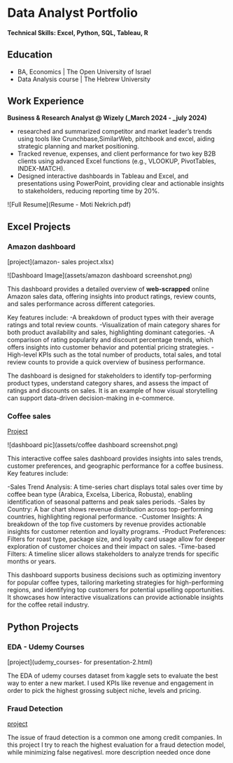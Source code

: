 # Data Analyst Portfolio


#### Technical Skills: Excel, Python, SQL, Tableau, R

## Education
- BA, Economics | The Open University of Israel 								       		
- Data Analysis course	| The Hebrew University  			        		

## Work Experience
**Business & Research Analyst @ Wizely (_March 2024 - _july 2024)**
- researched and summarized competitor and market leader’s trends using tools like Crunchbase,SimilarWeb, pitchbook and excel, aiding strategic planning and market positioning.
- Tracked revenue, expenses, and client performance for two key B2B clients using advanced Excel functions (e.g., VLOOKUP, PivotTables, INDEX-MATCH).
- Designed interactive dashboards in Tableau and Excel, and presentations using PowerPoint, providing clear and actionable insights to stakeholders, reducing reporting time by 20%.

![Full Resume](Resume - Moti Nekrich.pdf) 

## Excel Projects
### Amazon dashboard
[project](amazon- sales project.xlsx)

![Dashboard Image](assets/amazon dashboard screenshot.png) 

This dashboard provides a detailed overview of **web-scrapped** online Amazon sales data, offering insights into product ratings, review counts, and sales performance across different categories.

 Key features include:
-A breakdown of product types with their average ratings and total review counts.
-Visualization of main category shares for both product availability and sales, highlighting dominant categories.
-A comparison of rating popularity and discount percentage trends, which offers insights into customer behavior and potential pricing strategies.
-High-level KPIs such as the total number of products, total sales, and total review counts to provide a quick overview of business performance.

The dashboard is designed for stakeholders to identify top-performing product types, understand category shares, and assess the impact of ratings and discounts on sales. It is an example of how visual storytelling can support data-driven decision-making in e-commerce.

### Coffee sales
[Project](coffeeOrdersProject.xlsx)

![dashboard pic](assets/coffee dashboard screenshot.png) 

This interactive coffee sales dashboard provides insights into sales trends, customer preferences, and geographic performance for a coffee business. Key features include:

-Sales Trend Analysis: A time-series chart displays total sales over time by coffee bean type (Arabica, Excelsa, Liberica, Robusta), enabling identification of seasonal patterns and peak sales periods.
-Sales by Country: A bar chart shows revenue distribution across top-performing countries, highlighting regional performance.
-Customer Insights: A breakdown of the top five customers by revenue provides actionable insights for customer retention and loyalty programs.
-Product Preferences: Filters for roast type, package size, and loyalty card usage allow for deeper exploration of customer choices and their impact on sales.
-Time-based Filters: A timeline slicer allows stakeholders to analyze trends for specific months or years.

This dashboard supports business decisions such as optimizing inventory for popular coffee types, tailoring marketing strategies for high-performing regions, and identifying top customers for potential upselling opportunities. It showcases how interactive visualizations can provide actionable insights for the coffee retail industry.

## Python Projects 
### EDA - Udemy Courses

[project](udemy_courses- for presentation-2.html)

The EDA of udemy courses dataset from kaggle sets to evaluate the best way to enter a new market. 
I used KPIs like revenue and engagement in order to pick the highest grossing subject niche, levels and pricing.

### Fraud Detection

[project](https://www.youtube.com/channel/UCa9gErQ9AE5jT2DZLjXBIdA)

The issue of fraud detection is a common one among credit companies. In this project I try to reach the highest evaluation for a fraud detection model, while minimizing false negativesl. more description needed once done
